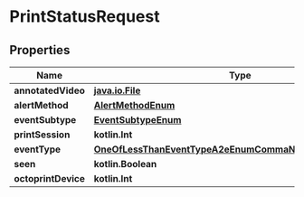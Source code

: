 
# PrintStatusRequest

## Properties
Name | Type | Description | Notes
------------ | ------------- | ------------- | -------------
**annotatedVideo** | [**java.io.File**](java.io.File.md) |  | 
**alertMethod** | [**AlertMethodEnum**](AlertMethodEnum.md) |  | 
**eventSubtype** | [**EventSubtypeEnum**](EventSubtypeEnum.md) |  | 
**printSession** | **kotlin.Int** |  | 
**eventType** | [**OneOfLessThanEventTypeA2eEnumCommaNullEnumGreaterThan**](OneOfLessThanEventTypeA2eEnumCommaNullEnumGreaterThan.md) |  |  [optional]
**seen** | **kotlin.Boolean** |  |  [optional]
**octoprintDevice** | **kotlin.Int** |  |  [optional]



